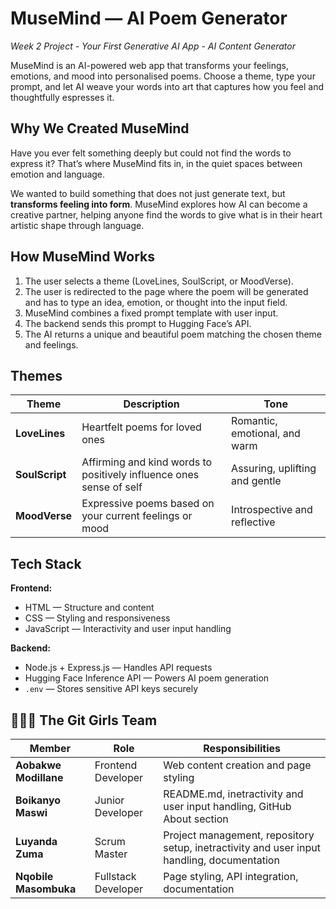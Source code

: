# MuseMind — AI Poem Generator
*Week 2 Project - Your First Generative AI App - AI Content Generator*

MuseMind is an AI-powered web app that transforms your feelings, emotions, and mood into personalised poems. Choose a theme, type your prompt, and let AI weave your words into art that captures how you feel and thoughtfully espresses it.


## Why We Created MuseMind
Have you ever felt something deeply but could not find the words to express it? That’s where MuseMind fits in, in the quiet spaces between emotion and language.  

We wanted to build something that does not just generate text, but **transforms feeling into form**. MuseMind explores how AI can become a creative partner, helping anyone find the words to give what is in their heart artistic shape through language.


## How MuseMind Works

1. The user selects a theme (LoveLines, SoulScript, or MoodVerse).  
2. The user is redirected to the page where the poem will be generated and has to type an idea, emotion, or thought into the input field.  
3. MuseMind combines a fixed prompt template with user input.  
4. The backend sends this prompt to Hugging Face’s API.  
5. The AI returns a unique and beautiful poem matching the chosen theme and feelings.  


## Themes

| Theme | Description | Tone |
|-------|--------|-------------|
| **LoveLines** | Heartfelt poems for loved ones |  Romantic, emotional, and warm |
| **SoulScript** | Affirming and kind words to positively influence ones sense of self | Assuring, uplifting and gentle |
| **MoodVerse** | Expressive poems based on your current feelings or mood | Introspective and reflective |


## Tech Stack

**Frontend:**  
- HTML — Structure and content  
- CSS — Styling and responsiveness  
- JavaScript — Interactivity and user input handling  

**Backend:**  
- Node.js + Express.js — Handles API requests  
- Hugging Face Inference API — Powers AI poem generation  
- `.env` — Stores sensitive API keys securely  


## 👩🏽‍💻 The Git Girls Team

| Member | Role | Responsibilities |
|---------|------|------------------|
| **Aobakwe Modillane** | Frontend Developer | Web content creation and page styling |
| **Boikanyo Maswi** | Junior Developer | README.md, inetractivity and user input handling, GitHub About section |
| **Luyanda Zuma** | Scrum Master | Project management, repository setup, inetractivity and user input handling, documentation |
| **Nqobile Masombuka** | Fullstack Developer | Page styling, API integration, documentation |

